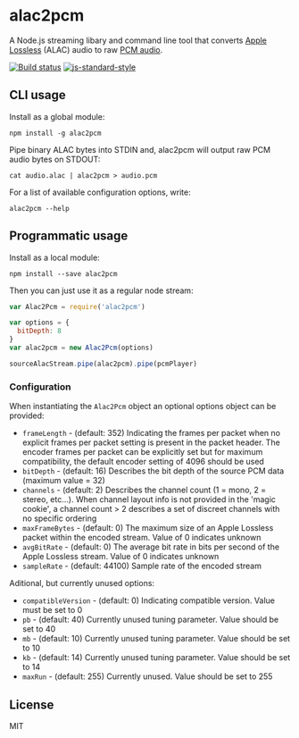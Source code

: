 # alac2pcm

A Node.js streaming libary and command line tool that converts [Apple
Lossless](https://en.wikipedia.org/wiki/Apple_Lossless) (ALAC) audio to
raw [PCM audio](https://en.wikipedia.org/wiki/Pulse-code_modulation).

[![Build status](https://travis-ci.org/watson/alac2pcm.svg?branch=master)](https://travis-ci.org/watson/alac2pcm)
[![js-standard-style](https://img.shields.io/badge/code%20style-standard-brightgreen.svg?style=flat)](https://github.com/feross/standard)

## CLI usage

Install as a global module:

```
npm install -g alac2pcm
```

Pipe binary ALAC bytes into STDIN and, alac2pcm will output raw PCM
audio bytes on STDOUT:

```
cat audio.alac | alac2pcm > audio.pcm
```

For a list of available configuration options, write:

```
alac2pcm --help
```

## Programmatic usage

Install as a local module:

```
npm install --save alac2pcm
```

Then you can just use it as a regular node stream:

```js
var Alac2Pcm = require('alac2pcm')

var options = {
  bitDepth: 8
}
var alac2pcm = new Alac2Pcm(options)

sourceAlacStream.pipe(alac2pcm).pipe(pcmPlayer)
```

### Configuration

When instantiating the `Alac2Pcm` object an optional options object can
be provided:

- `frameLength` - (default: 352) Indicating the frames per packet when
  no explicit frames per packet setting is present in the packet header.
  The encoder frames per packet can be explicitly set but for maximum
  compatibility, the default encoder setting of 4096 should be used
- `bitDepth` - (default: 16) Describes the bit depth of the source PCM
  data (maximum value = 32)
- `channels` - (default: 2) Describes the channel count (1 = mono, 2 =
  stereo, etc...). When channel layout info is not provided in the
  'magic cookie', a channel count > 2 describes a set of discreet
  channels with no specific ordering
- `maxFrameBytes` - (default: 0) The maximum size of an Apple Lossless
  packet within the encoded stream. Value of 0 indicates unknown
- `avgBitRate` - (default: 0) The average bit rate in bits per second of
  the Apple Lossless stream. Value of 0 indicates unknown
- `sampleRate` - (default: 44100) Sample rate of the encoded stream

Aditional, but currently unused options:

- `compatibleVersion` - (default: 0) Indicating compatible version.
  Value must be set to 0
- `pb` - (default: 40) Currently unused tuning parameter. Value should
  be set to 40
- `mb` - (default: 10) Currently unused tuning parameter. Value should
  be set to 10
- `kb` - (default: 14) Currently unused tuning parameter. Value should
  be set to 14
- `maxRun` - (default: 255) Currently unused. Value should be set to 255

## License

MIT
